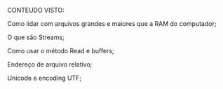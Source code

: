 CONTEUDO VISTO:

Como lidar com arquivos grandes e maiores que a RAM do computador;

O que são Streams;

Como usar o método Read e buffers;

Endereço de arquivo relativo;

Unicode e encoding UTF;
